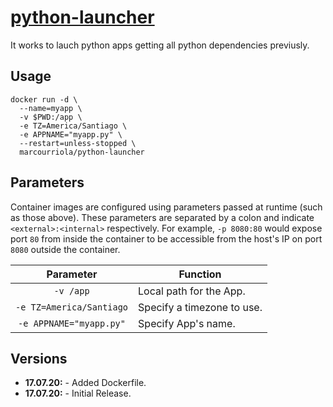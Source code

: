 # [python-launcher](https://github.com/marc0u/python-launcher)
It works to lauch python apps getting all python dependencies previusly.

## Usage

```
docker run -d \
  --name=myapp \
  -v $PWD:/app \
  -e TZ=America/Santiago \
  -e APPNAME="myapp.py" \
  --restart=unless-stopped \
  marcourriola/python-launcher
```

## Parameters

Container images are configured using parameters passed at runtime (such as those above). These parameters are separated by a colon and indicate `<external>:<internal>` respectively. For example, `-p 8080:80` would expose port `80` from inside the container to be accessible from the host's IP on port `8080` outside the container.

| Parameter | Function |
| :----: | --- |
| `-v /app` | Local path for the App. |
| `-e TZ=America/Santiago` | Specify a timezone to use. |
| `-e APPNAME="myapp.py"` | Specify App's name. |

## Versions

* **17.07.20:** - Added Dockerfile.
* **17.07.20:** - Initial Release.
